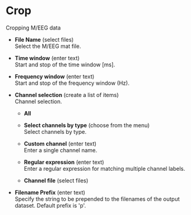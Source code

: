 # Crop  
Cropping M/EEG data   

* **File Name** (select files)  
Select the M/EEG mat file.   

* **Time window** (enter text)  
Start and stop of the time window [ms].   

* **Frequency window** (enter text)  
Start and stop of the frequency window (Hz).   

* **Channel selection** (create a list of items)  
Channel selection.   

    * **All**   

    * **Select channels by type** (choose from the menu)  
    Select channels by type.   

    * **Custom channel** (enter text)  
    Enter a single channel name.   

    * **Regular expression** (enter text)  
    Enter a regular expression for matching multiple channel labels.   

    * **Channel file** (select files)  

* **Filename Prefix** (enter text)  
Specify the string to be prepended to the filenames of the output dataset. Default prefix is 'p'.   
